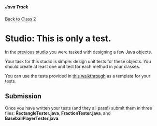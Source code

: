 ##### Java Track

[Back to Class 2](../../class2)


# Studio: This is only a test.

In the [previous studio](../studios/class-design) you were tasked with designing a few Java objects.

Your task for this studio is simple: design unit tests for these objects. You should create at least one unit test for each method in your classes.

You can use the tests provided in [this walkthrough]() as a template for your tests.

## Submission

Once you have written your tests (and they all pass!) submit them in three files: **RectangleTester.java**, **FractionTester.java**, and **BaseballPlayerTester.java**.
